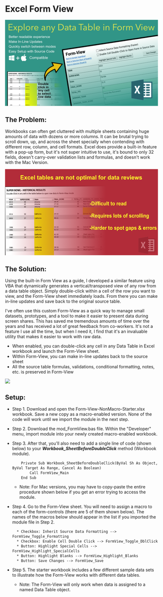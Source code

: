 # Excel Form View

![](https://raw.githubusercontent.com/kking423/excel-form-view/main/readme-resources/Form-View.png)


## The Problem:
Workbooks can often get cluttered with multiple sheets containing huge amounts of data with dozens or more columns. 
It can be brutal trying to scroll down, up, and across the sheet specially when contending with 
different row, column, and cell formats. Excel does provide a built-in feature with a pop-up form, 
but it's not super intuitive to use, it's bound to only 32 fields, doesn't carry-over validation 
lists and formulas, and doesn't work with the Mac Version.  

![](https://raw.githubusercontent.com/kking423/excel-form-view/main/readme-resources/Data-Table-Challenges.png)

## The Solution:
Using the built-in Form View as a guide, 
I developed a similar feature using VBA that dynamically generates a vertical/transposed view of any row from a 
data table object.  Simply double-click within a cell of the row you want to view, and the 
Form-View sheet immediately loads. From there you can make in-line updates and save back to the original source table. 

I've often use this custom Form-View as a quick way to manage small datasets, prototypes, 
and a tool to make it easier to present data during screen shares. This has saved me tremendous amounts of time 
over the years and has received a lot of great feedback from co-workers. It's not a feature I use all the time, 
but when I need it, I find that it's an invaluable utility that makes it easier to work with raw data.

* When enabled, you can double-click any cell in any Data Table in Excel workbook and launch the Form-View sheet.
* Within Form-View, you can make in-line updates back to the source sheet
* All the source table formulas, validations, conditional formatting, notes, etc. is preserved in Form-View

![](https://youtu.be/YhUsmWjsr3A)

## Setup:
* Step 1. Download and open the Form-View-NonMacro-Starter.xlsx workbook. Save a new copy as a macro-enabled version. None of the code will work until we import the module in the next step.
* Step 2. Download the mod_FormView.bas file. Within the "Developer" menu, import module into your newly created macro-enabled workbook.
* Step 3. After that, you'll also need to add a single line of code (shown below) to your ***Workbook_SheetBeforeDoubleClick*** method (Workbook module).
    
    ```
        Private Sub Workbook_SheetBeforeDoubleClick(ByVal Sh As Object, ByVal Target As Range, Cancel As Boolean)
            Call FormView_Main
        End Sub
    ```
  
  * Note: For Mac versions, you may have to copy-paste the entire procedure shown below if you get an error trying to access the module.

* Step 4. Go to the Form-View sheet. You will need to assign a macro to each of the form-controls (there are 5 of them shown below). The names of the macros below should appear in the list if you imported the module file in Step 2.
    
    ```
      * Checkbox: Inherit Source Data Formatting --> FormView_Toggle_Formatting
      * Checkbox: Enable Cell Double Click --> FormView_Toggle_DblClick
      * Button: Highlight Special Cells --> FormView_Highlight_SpecialCells
      * Button: Highlight Blanks --> FormView_Highlight_Blanks
      * Button: Save Changes --> FormView_Save
    ```

* Step 5. The starter workbook includes a few different sample data sets to illustrate how the Form-View works with different data tables.
    * Note: The Form-View will only work when data is assigned to a named Data Table object.
      

  

      
  

